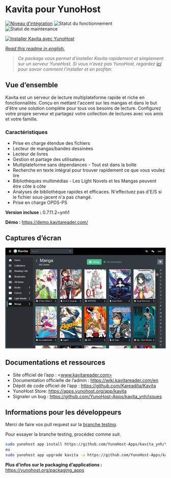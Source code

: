 <!--
N.B.: This README was automatically generated by https://github.com/YunoHost/apps/tree/master/tools/README-generator
It shall NOT be edited by hand.
-->

# Kavita pour YunoHost

[![Niveau d’intégration](https://dash.yunohost.org/integration/kavita.svg)](https://dash.yunohost.org/appci/app/kavita) ![Statut du fonctionnement](https://ci-apps.yunohost.org/ci/badges/kavita.status.svg) ![Statut de maintenance](https://ci-apps.yunohost.org/ci/badges/kavita.maintain.svg)

[![Installer Kavita avec YunoHost](https://install-app.yunohost.org/install-with-yunohost.svg)](https://install-app.yunohost.org/?app=kavita)

*[Read this readme in english.](./README.md)*

> *Ce package vous permet d’installer Kavita rapidement et simplement sur un serveur YunoHost.
Si vous n’avez pas YunoHost, regardez [ici](https://yunohost.org/#/install) pour savoir comment l’installer et en profiter.*

## Vue d’ensemble

Kavita est un serveur de lecture multiplateforme rapide et riche en fonctionnalités. Conçu en mettant l'accent sur les mangas et dans le but d'être une solution complète pour tous vos besoins de lecture. Configurez votre propre serveur et partagez votre collection de lectures avec vos amis et votre famille.

### Caractéristiques

- Prise en charge étendue des fichiers
- Lecteur de mangas/bandes dessinées
- Lecteur de livres
- Gestion et partage des utilisateurs
- Multiplateforme sans dépendances - Tout est dans la boîte
- Recherche en texte intégral pour trouver rapidement ce que vous voulez lire
- Bibliothèques multimédias - Les Light Novels et les Mangas peuvent être côte à côte
- Analyses de bibliothèque rapides et efficaces. N'effectuez pas d'E/S si le fichier sous-jacent n'a pas changé.
- Prise en charge OPDS-PS

**Version incluse :** 0.7.11.2~ynh1

**Démo :** https://demo.kavitareader.com/

## Captures d’écran

![Capture d’écran de Kavita](./doc/screenshots/screenshot.png)

## Documentations et ressources

* Site officiel de l’app : <www.kavitareader.com>
* Documentation officielle de l’admin : <https://wiki.kavitareader.com/en>
* Dépôt de code officiel de l’app : <https://github.com/Kareadita/Kavita>
* YunoHost Store: <https://apps.yunohost.org/app/kavita>
* Signaler un bug : <https://github.com/YunoHost-Apps/kavita_ynh/issues>

## Informations pour les développeurs

Merci de faire vos pull request sur la [branche testing](https://github.com/YunoHost-Apps/kavita_ynh/tree/testing).

Pour essayer la branche testing, procédez comme suit.

``` bash
sudo yunohost app install https://github.com/YunoHost-Apps/kavita_ynh/tree/testing --debug
ou
sudo yunohost app upgrade kavita -u https://github.com/YunoHost-Apps/kavita_ynh/tree/testing --debug
```

**Plus d’infos sur le packaging d’applications :** <https://yunohost.org/packaging_apps>